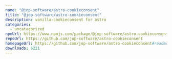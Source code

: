 ```yaml
---
name: "@jop-software/astro-cookieconsent"
title: "@jop-software/astro-cookieconsent"
description: vanilla-cookieconsent for astro
categories:
  - uncategorized
npmUrl: https://www.npmjs.com/package/@jop-software/astro-cookieconsent
repoUrl: https://github.com/jop-software/astro-cookieconsent
homepageUrl: https://github.com/jop-software/astro-cookieconsent#readme
downloads: 6221
---
```

